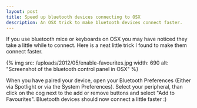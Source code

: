 ```yaml
---
layout: post
title: Speed up bluetooth devices connecting to OSX
description: An OSX trick to make bluetooth devices connect faster.
---
```

If you use bluetooth mice or keyboards on OSX you may have noticed they take a little while to connect. Here is a neat little trick I found to make them connect faster.

{% img src: /uploads/2012/05/enable-favourites.jpg width: 690 alt: "Screenshot of the bluetooth control panel in OSX" %}

When you have paired your device, open your Bluetooth Preferences (Either via Spotlight or via the System Preferences). Select your peripheral, than click on the cog next to the add or remove buttons and select "Add to Favourites". Bluetooth devices should now connect a little faster :)

